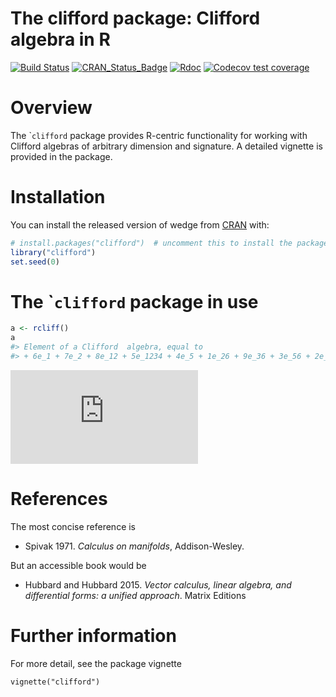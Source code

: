 The clifford package: Clifford algebra in R
================

<!-- README.md is generated from README.Rmd. Please edit that file -->

<!-- badges: start -->

[![Build
Status](https://travis-ci.org/RobinHankin/clifford.svg?branch=master)](https://travis-ci.org/RobinHankin/clifford)
[![CRAN\_Status\_Badge](https://www.r-pkg.org/badges/version/clifford)](https://cran.r-project.org/package=clifford)
[![Rdoc](http://www.rdocumentation.org/badges/version/clifford)](http://www.rdocumentation.org/packages/clifford)
[![Codecov test
coverage](https://codecov.io/gh/RobinHankin/clifford/branch/master/graph/badge.svg)](https://codecov.io/gh/RobinHankin/clifford/branch/master)
<!-- badges: end -->

# Overview

The \``clifford` package provides R-centric functionality for working
with Clifford algebras of arbitrary dimension and signature. A detailed
vignette is provided in the package.

# Installation

You can install the released version of wedge from
[CRAN](https://CRAN.R-project.org) with:

``` r
# install.packages("clifford")  # uncomment this to install the package
library("clifford")
set.seed(0)
```

# The \``clifford` package in use

``` r
a <- rcliff()
a
#> Element of a Clifford  algebra, equal to
#> + 6e_1 + 7e_2 + 8e_12 + 5e_1234 + 4e_5 + 1e_26 + 9e_36 + 3e_56 + 2e_156
```

  
![
\\frac{1}{2+2}
](https://latex.codecogs.com/png.latex?%0A%5Cfrac%7B1%7D%7B2%2B2%7D%0A "
\\frac{1}{2+2}
")  

# References

The most concise reference is

  - Spivak 1971. *Calculus on manifolds*, Addison-Wesley.

But an accessible book would be

  - Hubbard and Hubbard 2015. *Vector calculus, linear algebra, and
    differential forms: a unified approach*. Matrix Editions

# Further information

For more detail, see the package vignette

`vignette("clifford")`
